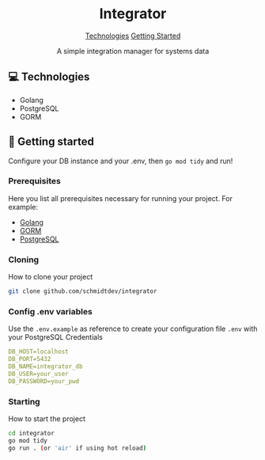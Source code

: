 
<h1 align="center" style="font-weight: bold;">Integrator</h1>

<p align="center">
<a href="#tech">Technologies</a>
<a href="#started">Getting Started</a>
<!-- <a href="#routes">API Endpoints</a> -->
</p>


<p align="center">A simple integration manager for systems data</p>

<h2 id="technologies">💻 Technologies</h2>

- Golang
- PostgreSQL
- GORM

<h2 id="started">🚀 Getting started</h2>

Configure your DB instance and your .env, then ```go mod tidy``` and run!

<h3>Prerequisites</h3>

Here you list all prerequisites necessary for running your project. For example:

- [Golang](https://go.dev/)
- [GORM](https://gorm.io/docs/)
- [PostgreSQL](https://www.postgresql.org/)

<h3>Cloning</h3>

How to clone your project

```bash
git clone github.com/schmidtdev/integrator
```

<h3>Config .env variables</h2>

Use the `.env.example` as reference to create your configuration file `.env` with your PostgreSQL Credentials

```yaml
DB_HOST=localhost
DB_PORT=5432
DB_NAME=integrator_db
DB_USER=your_user
DB_PASSWORD=your_pwd
```

<h3>Starting</h3>

How to start the project

```bash
cd integrator
go mod tidy
go run . (or 'air' if using hot reload)
```

<!-- <h2 id="routes">📍 API Endpoints</h2>

Here you can list the main routes of your API, and what are their expected request bodies.
​
| route               | description                                          
|----------------------|-----------------------------------------------------
| <kbd>GET /authenticate</kbd>     | retrieves user info see [response details](#get-auth-detail)
| <kbd>POST /authenticate</kbd>     | authenticate user into the api see [request details](#post-auth-detail)

<h3 id="get-auth-detail">GET /authenticate</h3>

**RESPONSE**
```json
{
  "name": "Fernanda Kipper",
  "age": 20,
  "email": "her-email@gmail.com"
}
```

<h3 id="post-auth-detail">POST /authenticate</h3>

**REQUEST**
```json
{
  "username": "fernandakipper",
  "password": "4444444"
}
```

**RESPONSE**
```json
{
  "token": "OwoMRHsaQwyAgVoc3OXmL1JhMVUYXGGBbCTK0GBgiYitwQwjf0gVoBmkbuyy0pSi"
}
``` -->